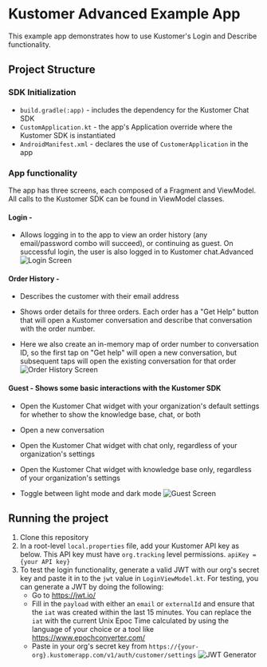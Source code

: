 # Kustomer Advanced Example App

This example app demonstrates how to use Kustomer's Login and Describe functionality.

## Project Structure

### SDK Initialization
- `build.gradle(:app)` - includes the dependency for the Kustomer Chat SDK
- `CustomApplication.kt` - the app's Application override where the Kustomer SDK is instantiated
- `AndroidManifest.xml` - declares the use of `CustomerApplication` in the app

### App functionality

The app has three screens, each composed of a Fragment and ViewModel. All calls to the Kustomer
SDK can be found in ViewModel classes.

#### Login -
- Allows logging in to the app to view an order history (any email/password combo will succeed),
or continuing as guest. On successful login, the user is also logged in to Kustomer chat.Advanced
![Login Screen](./screenshots/login_screen.png?raw=true "Login Screen")


#### Order History -
- Describes the customer with their email address

- Shows order details for three orders. Each order has a "Get Help" button that will
open a Kustomer conversation and describe that conversation with the order number.

- Here we also create an in-memory map of order number to conversation ID, so the first tap on "Get help"
will open a new conversation, but subsequent taps will open the existing conversation for that order
![Order History Screen](./screenshots/order_history_screen.png?raw=true "Order History Screen")

#### Guest - Shows some basic interactions with the Kustomer SDK
- Open the Kustomer Chat widget with your organization's default settings for whether to show the
knowledge base, chat, or both

- Open a new conversation

- Open the Kustomer Chat widget with chat only, regardless of your organization's settings

- Open the Kustomer Chat widget with knowledge base only, regardless of your organization's settings

- Toggle between light mode and dark mode
![Guest Screen](./screenshots/guest_screen.png?raw=true "Guest Screen")

## Running the project
1. Clone this repository
2. In a root-level `local.properties` file, add your Kustomer API key as below. This API key must
have `org.tracking` level permissions.
`apiKey = {your API key}`
3. To test the login functionality, generate a valid JWT with our org's secret key and paste it in to
the `jwt` value in `LoginViewModel.kt`. For testing, you can generate a JWT by doing the following:
    - Go to https://jwt.io/
    - Fill in the `payload` with either an `email` or `externalId` and ensure that the `iat` was created
    within the last 15 minutes. You can replace the `iat` with the current Unix Epoc Time calculated by using the
    language of your choice or a tool like https://www.epochconverter.com/
    - Paste in your org's secret key from `https://{your-org}.kustomerapp.com/v1/auth/customer/settings`
![JWT Generator](./screenshots/jwt_generation.png?raw=true "JWT Generator")


